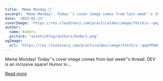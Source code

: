 ```yaml
---
title: 'Meme Monday 🫵'
excerpt: 'Meme Monday!  Today''s cover image comes from last week''s thread.  DEV is an inclusive space! Humor in...'
date: '2023-01-23'
coverImage: 'https://res.cloudinary.com/practicaldev/image/fetch/s--qepYPDmH--/c_imagga_scale,f_auto,fl_progressive,h_420,q_auto,w_1000/https://dev-to-uploads.s3.amazonaws.com/uploads/articles/tpuglwl0q5g03prkg4eb.png'
author:
  name: Koders
  picture: "assets/blog/authors/koders.png"
ogImage:
  url: 'https://res.cloudinary.com/practicaldev/image/fetch/s--qepYPDmH--/c_imagga_scale,f_auto,fl_progressive,h_420,q_auto,w_1000/https://dev-to-uploads.s3.amazonaws.com/uploads/articles/tpuglwl0q5g03prkg4eb.png'
---
```


Meme Monday!  Today''s cover image comes from last week''s thread.  DEV is an inclusive space! Humor in...

[Read more](https://dev.to/ben/meme-monday-40d1)

